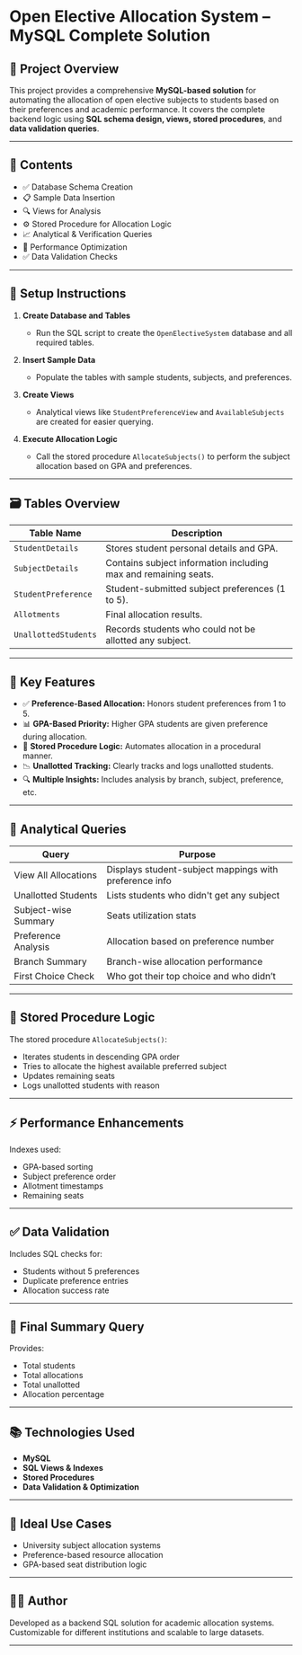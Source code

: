 # Open Elective Allocation System – MySQL Complete Solution

## 📌 Project Overview

This project provides a comprehensive **MySQL-based solution** for automating the allocation of open elective subjects to students based on their preferences and academic performance. It covers the complete backend logic using **SQL schema design, views, stored procedures**, and **data validation queries**.

---

## 📂 Contents

- ✅ Database Schema Creation
- 📋 Sample Data Insertion
- 🔍 Views for Analysis
- ⚙️ Stored Procedure for Allocation Logic
- 📈 Analytical & Verification Queries
- 🧠 Performance Optimization
- ✅ Data Validation Checks

---

## 🔧 Setup Instructions

1. **Create Database and Tables**
   - Run the SQL script to create the `OpenElectiveSystem` database and all required tables.

2. **Insert Sample Data**
   - Populate the tables with sample students, subjects, and preferences.

3. **Create Views**
   - Analytical views like `StudentPreferenceView` and `AvailableSubjects` are created for easier querying.

4. **Execute Allocation Logic**
   - Call the stored procedure `AllocateSubjects()` to perform the subject allocation based on GPA and preferences.

---

## 🗃️ Tables Overview

| Table Name          | Description |
|---------------------|-------------|
| `StudentDetails`     | Stores student personal details and GPA. |
| `SubjectDetails`     | Contains subject information including max and remaining seats. |
| `StudentPreference`  | Student-submitted subject preferences (1 to 5). |
| `Allotments`         | Final allocation results. |
| `UnallottedStudents` | Records students who could not be allotted any subject. |

---

## 🔎 Key Features

- ✅ **Preference-Based Allocation:** Honors student preferences from 1 to 5.
- 📊 **GPA-Based Priority:** Higher GPA students are given preference during allocation.
- 💾 **Stored Procedure Logic:** Automates allocation in a procedural manner.
- 📉 **Unallotted Tracking:** Clearly tracks and logs unallotted students.
- 🔍 **Multiple Insights:** Includes analysis by branch, subject, preference, etc.

---

## 🧪 Analytical Queries

| Query | Purpose |
|-------|---------|
| View All Allocations | Displays student-subject mappings with preference info |
| Unallotted Students | Lists students who didn't get any subject |
| Subject-wise Summary | Seats utilization stats |
| Preference Analysis | Allocation based on preference number |
| Branch Summary | Branch-wise allocation performance |
| First Choice Check | Who got their top choice and who didn’t |

---

## 🚀 Stored Procedure Logic

The stored procedure `AllocateSubjects()`:
- Iterates students in descending GPA order
- Tries to allocate the highest available preferred subject
- Updates remaining seats
- Logs unallotted students with reason

---

## ⚡ Performance Enhancements

Indexes used:
- GPA-based sorting
- Subject preference order
- Allotment timestamps
- Remaining seats

---

## ✅ Data Validation

Includes SQL checks for:
- Students without 5 preferences
- Duplicate preference entries
- Allocation success rate

---

## 📌 Final Summary Query

Provides:
- Total students
- Total allocations
- Total unallotted
- Allocation percentage

---

## 📚 Technologies Used

- **MySQL**
- **SQL Views & Indexes**
- **Stored Procedures**
- **Data Validation & Optimization**

---

## 🧠 Ideal Use Cases

- University subject allocation systems
- Preference-based resource allocation
- GPA-based seat distribution logic

---

## 👨‍💻 Author

Developed as a backend SQL solution for academic allocation systems. Customizable for different institutions and scalable to large datasets.

---

